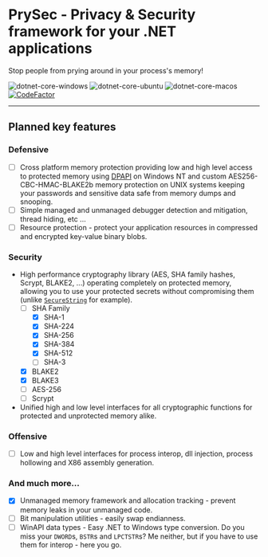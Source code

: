 # PrySec - Privacy & Security framework for your .NET applications

Stop people from prying around in your process's memory!

![dotnet-core-windows](https://github.com/frederik-hoeft/PrySec/actions/workflows/windows.yml/badge.svg)
![dotnet-core-ubuntu](https://github.com/frederik-hoeft/PrySec/actions/workflows/ubuntu.yml/badge.svg)
![dotnet-core-macos](https://github.com/frederik-hoeft/PrySec/actions/workflows/macos.yml/badge.svg)
[![CodeFactor](https://www.codefactor.io/repository/github/frederik-hoeft/prysec/badge?s=adaf32ed48d673d2c1f5aa80e15614d2f0b16278)](https://www.codefactor.io/repository/github/frederik-hoeft/prysec)

---

## Planned key features

### Defensive

- [ ] Cross platform memory protection providing low and high level access to protected memory using [DPAPI](https://en.wikipedia.org/wiki/Data_Protection_API) on Windows NT and custom AES256-CBC-HMAC-BLAKE2b memory protection on UNIX systems keeping your passwords and sensitive data safe from memory dumps and snooping.
- [ ] Simple managed and unmanaged debugger detection and mitigation, thread hiding, etc ...
- [ ] Resource protection - protect your application resources in compressed and encrypted key-value binary blobs.
  
### Security

- High performance cryptography library (AES, SHA family hashes, Scrypt, BLAKE2, ...) operating completely on protected memory, allowing you to use your protected secrets without compromising them (unlike [`SecureString`](https://docs.microsoft.com/en-us/dotnet/api/system.security.securestring?view=net-5.0) for example).
  - [ ] SHA Family
    - [x] SHA-1
    - [x] SHA-224
    - [x] SHA-256
    - [x] SHA-384
    - [x] SHA-512
    - [ ] SHA-3
  - [x] BLAKE2
  - [x] BLAKE3
  - [ ] AES-256
  - [ ] Scrypt
- Unified high and low level interfaces for all cryptographic functions  for protected and unprotected memory alike.

### Offensive

- [ ] Low and high level interfaces for process interop, dll injection, process hollowing and X86 assembly generation.

### And much more...

- [x] Unmanaged memory framework and allocation tracking - prevent memory leaks in your unmanaged code.
- [ ] Bit manipulation utilities - easily swap endianness.
- [ ] WinAPI data types - Easy .NET to Windows type conversion. Do you miss your `DWORD`s, `BSTR`s and `LPCTSTR`s? Me neither, but if you have to use them for interop - here you go.
